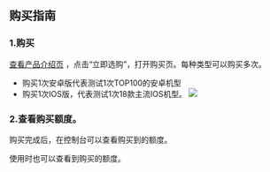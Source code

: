 


## 购买指南

### 1.购买
<a targert="_blank" href="https://www.qcloud.com/product/ect">查看产品介绍页</a> ，点击“立即选购”，打开购买页。每种类型可以购买多次。  


- 购买1次安卓版代表测试1次TOP100的安卓机型
- 购买1次IOS版，代表测试1次18款主流IOS机型。
![](https://mc.qcloudimg.com/static/img/fa19345fe80f15d9256709439adb8293/image.png)


### 2.查看购买额度。
购买完成后，在控制台可以查看购买到的额度。



使用时也可以查看到购买的额度。
